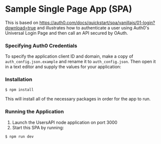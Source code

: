 # Sample Single Page App (SPA) 
This is based on https://auth0.com/docs/quickstart/spa/vanillajs/01-login?download=true and illustrates how to authenticate a user using Auth0's Universal Login Page and then call an API secured by OAuth.
 
### Specifying Auth0 Credentials

To specify the application client ID and domain, make a copy of `auth_config.json.example` and rename it to `auth_config.json`. Then open it in a text editor and supply the values for your application:

### Installation

```bash
$ npm install
```

This will install all of the necessary packages in order for the app to run.

### Running the Application

1. Launch the UsersAPI node application on port 3000
2. Start this SPA by running:

```bash
$ npm run dev
```
